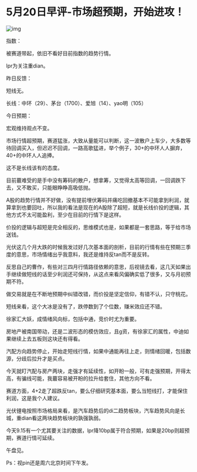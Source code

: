 # 5月20日早评-市场超预期，开始进攻！

![img](https://pic3.zhimg.com/v2-dca137663fc6dfeb6d7402ed48cbfbe2_720w.jpg?source=d16d100b)

指数：

被赛道带起，依旧不看好目前指数的趋势行情。

lpr为关注重dian。



昨日反馈：

短线无。

长线：中环（29）、茅台（1700）、爱旭（14）、yao明（105）



今日预期：

宏观维持观点不变。

市场行情超预期，赛道猛涨，大致从量能可以判断，这一波散户上车少，大多数等待回调买入，但迟迟不回调，一路高歌猛进，举个例子，30+的中环人人摒弃，40+的中环人人追捧。

这不是长线该有的态度。

目前蕞难受的是手中没有筹码的散户，想拿筹，又觉得太高等回调，一回调跌下去，又不敢买，只能眼睁睁高吸低抛。

A股的趋势行情并不好做，没有提前埋伏筹码并痛吃回撤基本不可能拿到利润，就算拿到也要回吐，所以我的看法是现在的A股除了超短，就是长线价投的逻辑，其他方式不太可能盈利，至少在目前的行情下是这样。

价投的逻辑与超短是完全相反的，思维模式也是，如果都是一套思路，等于给市场送钱。

光伏这几个月大跌的时候我发过好几次基本面的剖析，目前的行情有些在预期三季度的意思，市场情绪出乎我意料，我还是维持反tan而不是反转。

反思自己的曹作，有些对三四月行情路径依赖的意思，后视镜去看，这几天如果出手继续做短线的话至少利润还可保持，从这点来看风偏确实低了很多，又与月初预期不符。

做交易就是在不断地预期中纠错改错，而价投是坚定信仰，有错不认，只守桃花。

短线来看，这个大冰是没有了，跌停数到了个位数，赚米效应还不错。

徐家汇大妖，成情绪风向标，包括中通，竞价时尤为重要。

房地产被南国带动，还是二波形态的模仿效应，且g资，有徐家汇的属性，中迪如果继续上去五板则这块还有得看。

汽配方向趋势停止，开始走短线行情，如果中通能再往上走，则情绪回暖，包括数源，分歧后拉升才是买点。

今天就盯汽配与房产两块，走强才有延续性，如开盼一般，可有走强预期，开得太高，有骗线可能，我蕞容易被开盼的拉升给套住，其他方向不看。

赛道方面，4+2走了超跌反tan，要么仔细研究基本面，要么当短线打，才能保住利润，这是我个人建议。

光伏锂电按照市场格局来看，是汽车趋势后的di二趋势板块，汽车趋势风向是长城，重dian看这两块趋势板块的孰强孰弱。

今天9.15有一个尤其要关注的数据，lpr降10bp属于符合预期，如果是20bp则超预期，赛道行情可延续。

午盘见。





Ps：视pin还是周六北京时间下午发。